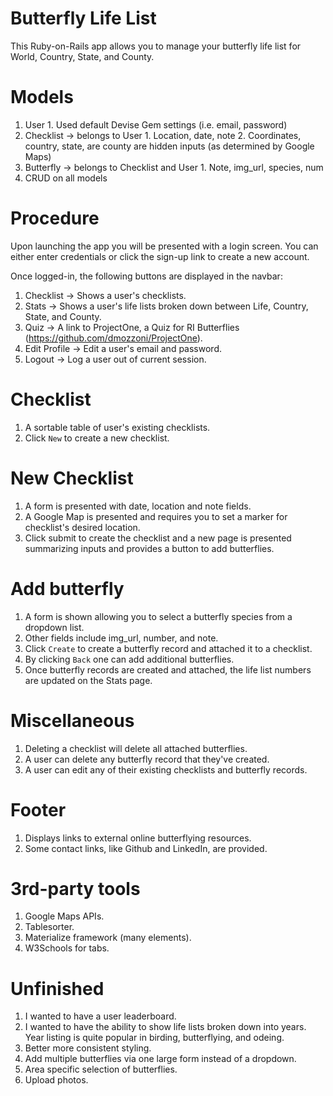 # Butterfly Life List

  This Ruby-on-Rails app allows you to manage your butterfly life list for World, Country, State, and County.

# Models
  1. User
    1. Used default Devise Gem settings (i.e. email, password)
  2. Checklist → belongs to User
    1. Location, date, note
    2. Coordinates, country, state, are county are hidden inputs (as determined by Google Maps)
  3. Butterfly → belongs to Checklist and User
    1. Note, img_url, species, num
  4. CRUD on all models

# Procedure
  Upon launching the app you will be presented with a login screen. You can either enter credentials or click the sign-up link to create a new account.

  Once logged-in, the following buttons are displayed in the navbar:
  1. Checklist → Shows a user's checklists.
  2. Stats → Shows a user's life lists broken down between Life, Country, State, and County.
  3. Quiz → A link to ProjectOne, a Quiz for RI Butterflies (https://github.com/dmozzoni/ProjectOne).
  4. Edit Profile → Edit a user's email and password.
  5. Logout → Log a user out of current session.

# Checklist
  1. A sortable table of user's existing checklists.
  2. Click `New` to create a new checklist.

# New Checklist
  1. A form is presented with date, location and note fields.
  2. A Google Map is presented and requires you to set a marker for checklist's desired location.
  3. Click submit to create the checklist and a new page is presented summarizing inputs and provides a button to add butterflies.

# Add butterfly
  1. A form is shown allowing you to select a butterfly species from a dropdown list.
  2. Other fields include img_url, number, and note.
  3. Click `Create` to create a butterfly record and attached it to a checklist.
  4. By clicking `Back` one can add additional butterflies.
  5. Once butterfly records are created and attached, the life list numbers are updated on the Stats page.

# Miscellaneous
  1. Deleting a checklist will delete all attached butterflies.
  2. A user can delete any butterfly record that they've created.
  3. A user can edit any of their existing checklists and butterfly records.

# Footer
  1. Displays links to external online butterflying resources.
  2. Some contact links, like Github and LinkedIn, are provided.

# 3rd-party tools
  1. Google Maps APIs.
  2. Tablesorter.
  3. Materialize framework (many elements).
  4. W3Schools for tabs.

# Unfinished
  1. I wanted to have a user leaderboard.
  2. I wanted to have the ability to show life lists broken down into years. Year listing is quite popular in birding, butterflying, and odeing.
  3. Better more consistent styling.
  4. Add multiple butterflies via one large form instead of a dropdown.
  5. Area specific selection of butterflies.
  6. Upload photos.
